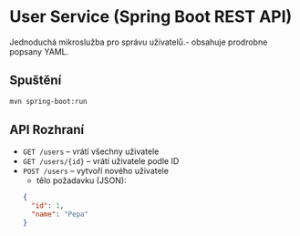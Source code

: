 # User Service (Spring Boot REST API)

Jednoduchá mikroslužba pro správu uživatelů.- obsahuje prodrobne popsany YAML.

## Spuštění
```bash
mvn spring-boot:run
```

## API Rozhraní
- `GET /users` – vrátí všechny uživatele  
- `GET /users/{id}` – vrátí uživatele podle ID  
- `POST /users` – vytvoří nového uživatele  
  - tělo požadavku (JSON):
  ```json
  {
    "id": 1,
    "name": "Pepa"
  }
  ```
